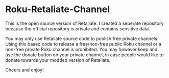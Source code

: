 Roku-Retaliate-Channel
======================
This is the open source version of Retaliate. I created a seperate repository because the official repository is private and contains sensitive data.

You may only use Retaliate source code to publish free private channels. Using this based code to release a free/non-free public Roku channel or a non-free private Roku channel is prohibited. You may however keep and use the donate button on your private channel, in case people would like to donate towards your modded version of Retaliate. 

Cheers and enjoy!
